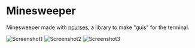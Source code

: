 # Minesweeper

Minesweeper made with [ncurses](https://en.wikipedia.org/wiki/Ncurses), a library to make
"guis" for the terminal.

![Screenshot1](https://user-images.githubusercontent.com/45497981/165650742-9a8b1df3-21d5-4d11-8604-bb4b33f6062a.png)
![Screenshot2](https://user-images.githubusercontent.com/45497981/165650750-84baba5e-6452-4e2a-b4ad-7fe9110a0e24.png)
![Screenshot3](https://user-images.githubusercontent.com/45497981/165650753-7822be99-87b8-447d-a9de-4ab9d7cc086a.png)
